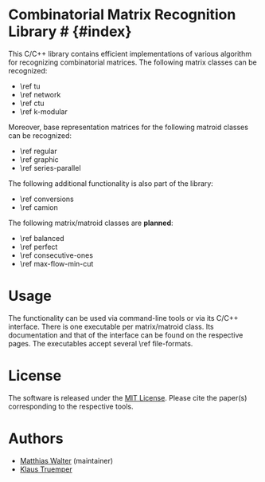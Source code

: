 # Combinatorial Matrix Recognition Library # {#index}

This C/C++ library contains efficient implementations of various algorithm for recognizing combinatorial matrices.
The following matrix classes can be recognized:

  - \ref tu
  - \ref network
  - \ref ctu
  - \ref k-modular

Moreover, base representation matrices for the following matroid classes can be recognized:

  - \ref regular
  - \ref graphic
  - \ref series-parallel

The following additional functionality is also part of the library:

  - \ref conversions
  - \ref camion

The following matrix/matroid classes are **planned**:

  - \ref balanced
  - \ref perfect
  - \ref consecutive-ones
  - \ref max-flow-min-cut

# Usage #

The functionality can be used via command-line tools or via its C/C++ interface.
There is one executable per matrix/matroid class.
Its documentation and that of the interface can be found on the respective pages.
The executables accept several \ref file-formats.

# License #

The software is released under the [MIT License](https://en.wikipedia.org/wiki/MIT_License).
Please cite the paper(s) corresponding to the respective tools.

# Authors #

- [Matthias Walter](https://people.utwente.nl/m.walter) (maintainer)
- [Klaus Truemper](https://personal.utdallas.edu/~klaus/)

